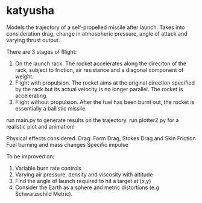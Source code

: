 # katyusha
Models the trajectory of a self-propelled missile after launch. Takes into consideration drag, change in atmospheric pressure, angle of attack and varying thrust output. 

There are 3 stages of fllight:
1. On the launch rack. The rocket accelerates along the direciton of the rack, subject to friction, air resistance and a diagonal component of weight.
2. Flight with propulsion. The rocket aims at the original direction specified by the rack but its actual velocity is no longer parallel. The rocket is accelerating.
3. Flight without propulsion. After the fuel has been burnt out, the rocket is essentially a ballistic missile.

run main.py to generate results on the trajectory.
run plotter2.py for a realistic plot and animation!

Physical effects considered:
Drag: Form Drag, Stokes Drag and Skin Friction
Fuel burning and mass changes
Specific impulse

To be improved on:
1. Variable burn rate controls
2. Varying air pressure, density and viscosity with altitude
3. Find the angle of launch required to hit a target at (x,y)
4. Consider the Earth as a sphere and metric distortions (e.g Schwarzschild Metric).
